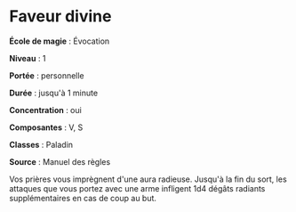 # Faveur divine

**École de magie** : Évocation

**Niveau** : 1

**Portée** : personnelle

**Durée** : jusqu'à 1 minute

**Concentration** : oui

**Composantes** : V, S

**Classes** : Paladin

**Source** : Manuel des règles

Vos prières vous imprègnent d'une aura radieuse. Jusqu'à la fin du sort, les attaques que vous portez avec une arme infligent 1d4 dégâts radiants supplémentaires en cas de coup au but.
